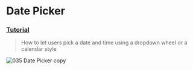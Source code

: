 # Date Picker
 ### [Tutorial](https://designcode.io/swiftui-handbook-date-picker)
> How to let users pick a date and time using a dropdown wheel or a calendar style

![035  Date Picker  copy](https://github.com/mrgsdev/DesignCode/assets/157994617/bb99fba7-2f0e-441a-85ac-df6acf5bce06)
